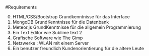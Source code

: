 #Requirements

0. HTML/CSS/Bootstrap Grundkenntnisse für das Interface
1. MongoDB GrundKenntnisse für die Datenbank
2. Meteor.js GrundKenntnisse für die allgemein Programmierung
3. Ein Text Editor wie Sublime text 2
4. Grafische Software wie The Gimp
5. Netzwerke : WLAN mit einem Server
6. Ein benutzer freundlich Kundenorientierung für die altere Leute
